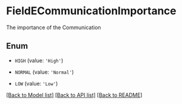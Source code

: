 # FieldECommunicationImportance

The importance of the Communication

## Enum

* `HIGH` (value: `'High'`)

* `NORMAL` (value: `'Normal'`)

* `LOW` (value: `'Low'`)

[[Back to Model list]](../README.md#documentation-for-models) [[Back to API list]](../README.md#documentation-for-api-endpoints) [[Back to README]](../README.md)


